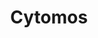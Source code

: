 ---
layout: startup_page
title: "Cytomos"
id: "cytomos.com"
permalink: "/cytomoscytomos.com04102025/"
website: "https://www.cytomos.com/"
funding_round: ""
funding_amount: "£5M"
investors: "Archangels, Old College Capital, Scottish Enterprise, British Business Bank"
about: "Cytomos develops and commercializes AuraCyt, a scalable cell analysis platform enabling faster and cheaper biological drug discovery and development. Their benchtop cell analyzer, Celledonia, significantly enhances single-cell analysis, potentially transforming biopharma processes. The technology provides an unbiased approach to measuring cellular physiology based on intrinsic single-cell properties."
markets: "Biotech, Cell Analysis, Drug Discovery, Biologics Manufacturing, Biotechnology Research"
hq: "Roslin, Scotland, United Kingdom"
founded_year: "2011"
linkedin: "https://www.linkedin.com/company/cytomos"
twitter: "https://twitter.com/cytomos"
instagram: ""
facebook: ""
crunchbase: "https://www.crunchbase.com/organization/cytomos-ltd"
pitchbook: "https://pitchbook.com/profiles/company/109346-68"

# SEO Optimization
meta_title: "Cytomos -  Funding (£5M)"
meta_description: "Cytomos, Cytomos develops and commercializes AuraCyt, a scalable cell analysis platform enabling faster and cheaper biological drug discovery and development. ..."
meta_keywords: "Cytomos, Biotech, Cell Analysis, Drug Discovery, Biologics Manufacturing, Biotechnology Research,  funding"
canonical_url: "https://pkprojectstartups.github.io/projectstartups.com/cytomoscytomos.com04102025/"
---